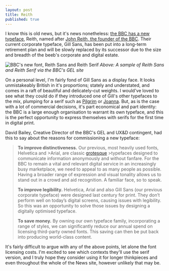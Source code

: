 ```yaml
---
layout: post
title: Reith
published: true
---
```


I know this is old news, but it's news nonetheless: [the BBC has a new typeface][1], Reith, named after [John Reith, the founder of the BBC][2]. Their current corporate typeface, Gill Sans, has been put into a long-term retirement plan and will be slowly replaced by its successor due to the size and breadth of the beeb's corporate and digital estate. 

![BBC's new font, Reith Sans and Reith Serif](https://ichef.bbci.co.uk/images/ic/1008xn/p05txsmr.png)
*Above: A sample of Reith Sans and Reith Serif via the BBC's GEL site*

On a personal level, I'm fairly fond of Gill Sans as a display face. It looks unmistakeably British in it's proportions; stately and understated, and comes in a raft of beautiful and delicately-cut weights. I would've loved to see what they could do if they introduced one of Gill's other typefaces to the mix, plumping for a serif such as [Pilgrim][3] or [Joanna][4]. But, as is the case with a lot of commercial decisions, it's part economical and part identity: the BBC is a large enough organisation to warrant its own typeface, and this is the perfect opportunity to express themselves with serifs for the first time in digital print. 

David Bailey, Creative Director of the BBC's GEL and UX&D contingent, had this to say about the reasons for commissioning a new typeface:

>  **To improve distinctiveness.** Our previous, most heavily used fonts, Helvetica and >Arial, are classic [ grotesque](https://en.wikipedia.org/wiki/Sans-serif#Grotesque) >typefaces designed to communicate information anonymously and without fanfare. For the BBC to remain a vital and relevant digital service in an increasingly busy marketplace, we need to appeal to as many people as possible. Having a broader range of expression and visual tonality allows us to stand out in a crowd and aid recognition. A familiar face, so to speak.
>
>  **To improve legibility.** Helvetica, Arial and also Gill Sans (our previous corporate typeface) were designed last century for print. They don’t perform well on today’s digital screens, causing issues with legibility. So this was an opportunity to solve those issues by designing a digitally optimised typeface. 
>
>  **To save money.** By owning our own typeface family, incorporating a range of styles, we can significantly reduce our annual spend on licensing third-party owned fonts. This saving can then be put back into producing world-class content.


It's fairly difficult to argue with any of the above points, let alone the font licensing costs. I'm excited to see which contexts they'll use the serif version, and I truly hope they consider using it for longer thinkpieces and even throughout the whole of the News site, however unlikely that may be. 

[1]: http://www.bbc.co.uk/gel/articles/introducing-bbc-reith
[2]: https://www.bbc.co.uk/historyofthebbc/research/culture/reith-1
[3]: https://www.linotype.com/57933/pilgrim-family.html
[4]: https://en.wikipedia.org/wiki/Joanna_(typeface)
